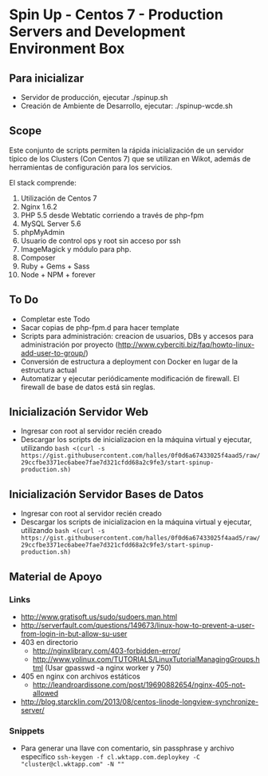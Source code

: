 # Spin Up - Centos 7 - Production Servers and Development Environment Box

## Para inicializar

* Servidor de producción, ejecutar ./spinup.sh
* Creación de Ambiente de Desarrollo, ejecutar: ./spinup-wcde.sh

## Scope

Este conjunto de scripts permiten la rápida inicialización de un servidor típico de los Clusters (Con Centos 7) que se utilizan en Wikot, además de herramientas de configuración para los servicios.

El stack comprende:

1. Utilización de Centos 7
2. Nginx 1.6.2
3. PHP 5.5 desde Webtatic corriendo a través de php-fpm
4. MySQL Server 5.6
5. phpMyAdmin
6. Usuario de control ops y root sin acceso por ssh
7. ImageMagick y módulo para php.
8. Composer
9. Ruby + Gems + Sass
10. Node + NPM + forever

## To Do

* Completar este Todo
* Sacar copias de php-fpm.d para hacer template
* Scripts para administración: creacion de usuarios, DBs y accesos para administración por proyecto (http://www.cyberciti.biz/faq/howto-linux-add-user-to-group/)
* Conversión de estructura a deployment con Docker en lugar de la estructura actual
* Automatizar y ejecutar periódicamente modificación de firewall. El firewall de base de datos está sin reglas.

## Inicialización Servidor Web

* Ingresar con root al servidor recién creado
* Descargar los scripts de inicializacion en la máquina virtual y ejecutar, utilizando ```bash <(curl -s https://gist.githubusercontent.com/halles/0f0d6a67433025f4aad5/raw/29ccfbe3371ec6abee7fae7d321cfdd68a2c9fe3/start-spinup-production.sh)```

## Inicialización Servidor Bases de Datos

* Ingresar con root al servidor recién creado
* Descargar los scripts de inicializacion en la máquina virtual y ejecutar, utilizando ```bash <(curl -s https://gist.githubusercontent.com/halles/0f0d6a67433025f4aad5/raw/29ccfbe3371ec6abee7fae7d321cfdd68a2c9fe3/start-spinup-production.sh)```

## Material de Apoyo

### Links

* http://www.gratisoft.us/sudo/sudoers.man.html
* http://serverfault.com/questions/149673/linux-how-to-prevent-a-user-from-login-in-but-allow-su-user
* 403 en directorio
  * http://nginxlibrary.com/403-forbidden-error/
  * http://www.yolinux.com/TUTORIALS/LinuxTutorialManagingGroups.html (Usar gpasswd -a nginx worker y 750)
* 405 en nginx con archivos estáticos
  * http://leandroardissone.com/post/19690882654/nginx-405-not-allowed
* http://blog.starcklin.com/2013/08/centos-linode-longview-synchronize-server/

### Snippets

* Para generar una llave con comentario, sin passphrase y archivo específico
```ssh-keygen -f cl.wktapp.com.deploykey -C "cluster@cl.wktapp.com" -N ""```

